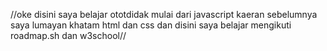 //oke disini saya belajar ototdidak mulai dari javascript
kaeran sebelumnya saya lumayan khatam html dan css
dan disini saya belajar mengikuti roadmap.sh dan w3school//